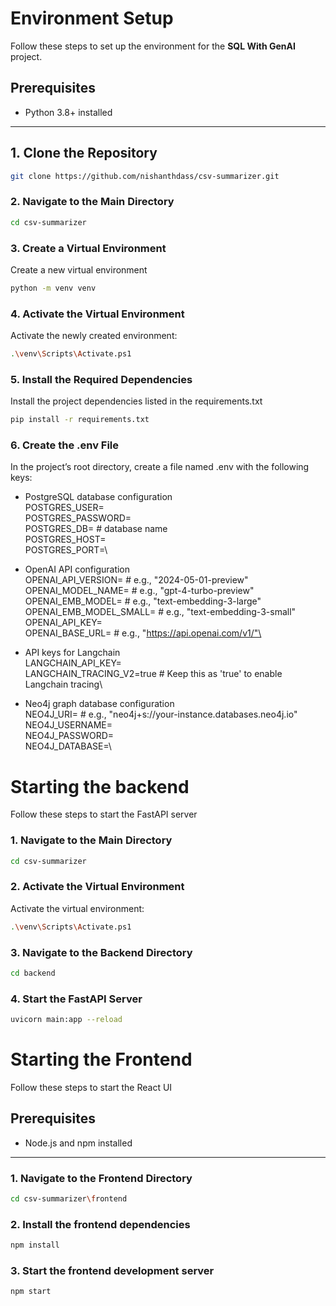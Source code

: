 # Environment Setup

Follow these steps to set up the environment for the **SQL With GenAI** project.

## Prerequisites

- Python 3.8+ installed

---

## 1. Clone the Repository

```bash
git clone https://github.com/nishanthdass/csv-summarizer.git
```

### 2. Navigate to the Main Directory
```bash
cd csv-summarizer
```

### 3. Create a Virtual Environment
Create a new virtual environment
```bash
python -m venv venv
```

### 4. Activate the Virtual Environment
Activate the newly created environment:
```bash
.\venv\Scripts\Activate.ps1
```

### 5. Install the Required Dependencies
Install the project dependencies listed in the requirements.txt
```bash
pip install -r requirements.txt
```

### 6. Create the .env File
In the project’s root directory, create a file named .env with the following keys:

- PostgreSQL database configuration\
POSTGRES_USER=\
POSTGRES_PASSWORD=\
POSTGRES_DB=               # database name\
POSTGRES_HOST=\
POSTGRES_PORT=\

- OpenAI API configuration\
OPENAI_API_VERSION=        # e.g., "2024-05-01-preview"\
OPENAI_MODEL_NAME=         # e.g., "gpt-4-turbo-preview"\
OPENAI_EMB_MODEL=          # e.g., "text-embedding-3-large"\
OPENAI_EMB_MODEL_SMALL=    # e.g., "text-embedding-3-small"\
OPENAI_API_KEY=\
OPENAI_BASE_URL=           # e.g., "https://api.openai.com/v1/"\

- API keys for Langchain\
LANGCHAIN_API_KEY=\
LANGCHAIN_TRACING_V2=true  # Keep this as 'true' to enable Langchain tracing\

- Neo4j graph database configuration\
NEO4J_URI=                 # e.g., "neo4j+s://your-instance.databases.neo4j.io"\
NEO4J_USERNAME=\
NEO4J_PASSWORD=\
NEO4J_DATABASE=\

# Starting the backend
Follow these steps to start the FastAPI server

### 1. Navigate to the Main Directory
```bash
cd csv-summarizer
```

### 2. Activate the Virtual Environment
Activate the virtual environment:
```bash
.\venv\Scripts\Activate.ps1
```

### 3. Navigate to the Backend Directory
```bash
cd backend
```

### 4. Start the FastAPI Server
```bash
uvicorn main:app --reload
```


# Starting the Frontend
Follow these steps to start the React UI

## Prerequisites

- Node.js and npm installed

---


### 1. Navigate to the Frontend Directory
```bash
cd csv-summarizer\frontend
```

### 2. Install the frontend dependencies
```bash
npm install
```

### 3. Start the frontend development server
```bash
npm start
```
